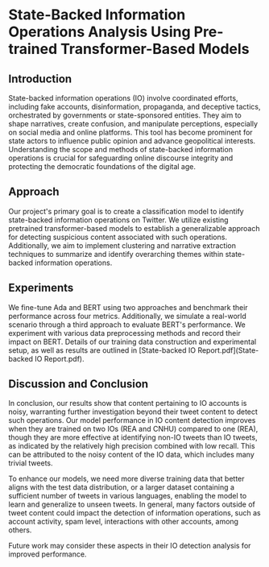# State-Backed Information Operations Analysis Using Pre-trained Transformer-Based Models


## Introduction

State-backed information operations (IO) involve coordinated efforts, including fake accounts, disinformation, propaganda, and deceptive tactics, orchestrated by governments or state-sponsored entities. They aim to shape narratives, create confusion, and manipulate perceptions, especially on social media and online platforms. This tool has become prominent for state actors to influence public opinion and advance geopolitical interests. Understanding the scope and methods of state-backed information operations is crucial for safeguarding online discourse integrity and protecting the democratic foundations of the digital age.

## Approach

Our project's primary goal is to create a classification model to identify state-backed information operations on Twitter. We utilize existing pretrained transformer-based models to establish a generalizable approach for detecting suspicious content associated with such operations. Additionally, we aim to implement clustering and narrative extraction techniques to summarize and identify overarching themes within state-backed information operations.

## Experiments

We fine-tune Ada and BERT using two approaches and benchmark their performance across four metrics. Additionally, we simulate a real-world scenario through a third approach to evaluate BERT's performance. We experiment with various data preprocessing methods and record their impact on BERT. Details of our training data construction and experimental setup, as well as results are outlined in [State-backed IO Report.pdf](State-backed IO Report.pdf).


## Discussion and Conclusion

In conclusion, our results show that content pertaining to IO accounts is noisy, warranting further investigation beyond their tweet content to detect such operations. Our model performance in IO content detection improves when they are trained on two IOs (REA and CNHU) compared to one (REA), though they are more effective at identifying non-IO tweets than IO tweets, as indicated by the relatively high precision combined with low recall. This can be attributed to the noisy content of the IO data, which includes many trivial tweets.

To enhance our models, we need more diverse training data that better aligns with the test data distribution, or a larger dataset containing a sufficient number of tweets in various languages, enabling the model to learn and generalize to unseen tweets. In general, many factors outside of tweet content could impact the detection of information operations, such as account activity, spam level, interactions with other accounts, among others.

Future work may consider these aspects in their IO detection analysis for improved performance.

